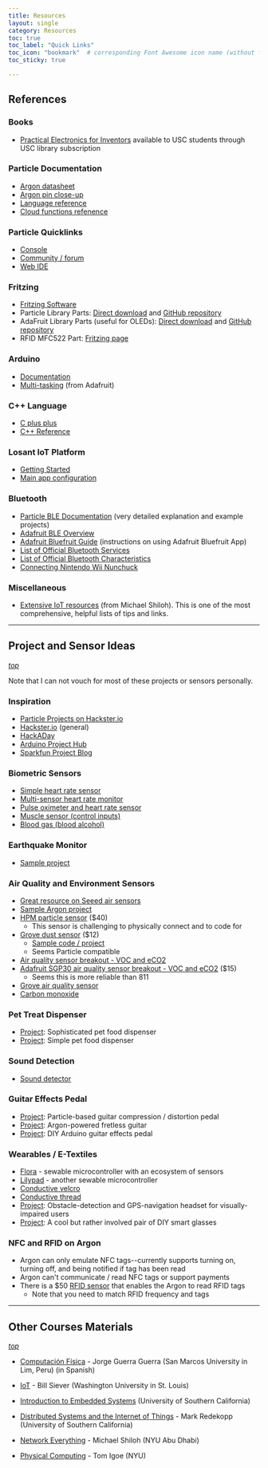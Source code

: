 ```yaml
---
title: Resources
layout: single
category: Resources
toc: true
toc_label: "Quick Links"
toc_icon: "bookmark"  # corresponding Font Awesome icon name (without fa prefix)
toc_sticky: true

---
```




## References

### Books

- [Practical Electronics for Inventors](https://www.accessengineeringlibrary.com/content/book/9781259587542) available to USC students through USC library subscription



### Particle Documentation

- [Argon datasheet](https://docs.particle.io/datasheets/wi-fi/argon-datasheet/)
- [Argon pin close-up](https://docs.particle.io/assets/images/argon/argon-dimensions.png)
- [Language reference](https://docs.particle.io/reference/device-os/firmware/argon/#language-syntax)
- [Cloud functions refenence](https://docs.particle.io/reference/device-os/firmware/argon/)



### Particle Quicklinks

- [Console](https://console.particle.io/devices)
- [Community / forum](https://community.particle.io/)
- [Web IDE](https://build.particle.io/build)



### Fritzing

* [Fritzing Software](http://fritzing.org/home/)
* Particle Library Parts: [Direct download](https://github.com/reparke/Fritzing-Parts/raw/master/Particle_Mesh_Parts.fzbz) and [GitHub repository](https://reparke.github.io/Fritzing-Parts/)
* AdaFruit Library Parts (useful for OLEDs): [Direct download](https://github.com/adafruit/Fritzing-Library/raw/master/AdaFruit.fzbz) and [GitHub repository](https://github.com/adafruit/Fritzing-Library)
* RFID MFC522 Part: [Fritzing page](https://fritzing.org/projects/mfrc522)



### Arduino

- [Documentation](https://www.arduino.cc/reference/en/)
- [Multi-tasking](https://learn.adafruit.com/multi-tasking-the-arduino-part-1?view=all) (from Adafruit)



### C++ Language 

- [C plus plus](http://www.cplusplus.com/)
- [C++ Reference](https://en.cppreference.com/w/)



### Losant IoT Platform

- [Getting Started](https://docs.losant.com/getting-started/what-is-losant/)
- [Main app configuration](https://app.losant.com/)

### Bluetooth

* [Particle BLE Documentation](https://docs.particle.io/tutorials/device-os/bluetooth-le/#introduction) (very detailed explanation and example projects)
* [Adafruit BLE Overview](https://learn.adafruit.com/introduction-to-bluetooth-low-energy/gap)
* [Adafruit Bluefruit Guide](https://learn.adafruit.com/bluefruit-le-connect/controller) (instructions on using Adafruit Bluefruit App)
* [List of Official Bluetooth Services](https://www.bluetooth.com/specifications/gatt/services/)
* [List of Official Bluetooth Characteristics](https://www.bluetooth.com/specifications/gatt/characteristics/)
* [Connecting Nintendo Wii Nunchuck](https://www.partsnotincluded.com/arduino/using-wii-nunchuk/)

### Miscellaneous

- [Extensive IoT resources](https://github.com/michaelshiloh/resourcesForClasses) (from Michael Shiloh). This is one of the most comprehensive, helpful lists of tips and links.

   
---



## Project and Sensor Ideas

*[top](#top)*

Note that I can not vouch for most of these projects or sensors personally.

### Inspiration

* [Particle Projects on Hackster.io](https://particle.hackster.io/)
* [Hackster.io](https://hackster.io/) (general)
* [HackADay](https://hackaday.com/)
* [Arduino Project Hub](https://create.arduino.cc/projecthub/)
* [Sparkfun Project Blog](https://www.sparkfun.com/news/tags/projects)

### Biometric Sensors

* [Simple heart rate sensor]( https://www.sparkfun.com/products/11574)
* [Multi-sensor heart rate monitor]( https://www.sparkfun.com/products/12650)
* [Pulse oximeter and heart rate sensor](https://www.sparkfun.com/products/15219)
* [Muscle sensor (control inputs)](https://www.sparkfun.com/products/13723)
* [Blood gas (blood alcohol)](https://www.sparkfun.com/products/8880)

###  Earthquake Monitor

* [Sample project](https://microcontrollerslab.com/earthquake-detector-arduino/)

### Air Quality and Environment Sensors

* [Great resource on Seeed air sensors](http://wiki.seeedstudio.com/Seeed_Gas_Sensor_Selection_Guide/CCS811) 
* [Sample Argon project](https://community.particle.io/t/argon-powered-air-quality-monitor/48932)
* [HPM particle sensor](https://www.sparkfun.com/products/14959) ($40)
  * This sensor is challenging to physically connect and to code for 
* [Grove dust sensor](https://www.seeedstudio.com/Grove-Dust-Sensor-PPD42NS.html) ($12)
  * [Sample code / project](https://airquality406.wordpress.com/code/)
  * Seems Particle compatible
* [Air quality sensor breakout - VOC and eCO2](https://www.adafruit.com/product/3566)
* [Adafruit SGP30 air quality sensor breakout - VOC and eCO2](https://www.adafruit.com/product/3709) ($15)
  * Seems this is more reliable than 811
* [Grove air quality sensor](https://www.seeedstudio.com/Grove-Air-quality-sensor-v1-3-p-2439.html)
* [Carbon monoxide](https://www.sparkfun.com/products/9403)

### Pet Treat Dispenser 

* [Project](https://www.hackster.io/edr1924/arduino-uno-based-easy-to-build-pet-feeder-86c1ef): Sophisticated pet food dispenser
* [Project](https://www.hackster.io/circuito-io-team/iot-pet-feeder-10a4f3): Simple pet food dispenser

### Sound Detection

* [Sound detector](https://www.sparkfun.com/products/14262)

### Guitar Effects Pedal

* [Project](https://www.metamorphsoftware.com/photon-guitar-pedal#): Particle-based guitar compression / distortion pedal
* [Project](https://community.particle.io/t/heres-how-to-build-a-fretless-guitar-powered-by-a-particle-argon/48553): Argon-powered fretless guitar
* [Project](https://www.electrosmash.com/pedalshield-uno): DIY Arduino guitar effects pedal

### Wearables / E-Textiles

* [Flora](https://www.adafruit.com/product/659) - sewable microcontroller with an ecosystem of sensors
* [Lilypad](https://www.sparkfun.com/products/14631) - another sewable microcontroller
* [Conductive velcro](https://www.adafruit.com/product/1324)
* [Conductive thread](https://www.adafruit.com/product/640)
* [Project](https://particle.hackster.io/4189/magoo-e4ff24): Obstacle-detection and GPS-navigation headset for visually-impaired users
* [Project](https://www.hackster.io/news/diy-google-glass-for-under-10-1abea579ccf5): A cool but rather involved pair of DIY smart glasses



### NFC and RFID on Argon

* Argon can only emulate NFC tags--currently supports turning on, turning off, and being notified if tag has been read
* Argon can't communicate / read NFC tags or support payments
* There is a $50 [RFID sensor](https://www.sparkfun.com/products/13198) that enables the Argon to read RFID tags
  * Note that you need to match RFID frequency and tags



---



## Other Courses Materials

*[top](#top)*

- [Computación Física](https://jguerra91.wixsite.com/compfisica20191) - Jorge Guerra Guerra (San Marcos University in Lim, Peru) (in Spanish)
- [IoT](https://classes.engineering.wustl.edu/cse222s/schedule/) - Bill Siever (Washington University in St. Louis)
- [Introduction to Embedded Systems](https://bytes.usc.edu/ee109/) (University of Southern California)
- [Distributed Systems and the Internet of Things](http://bytes.usc.edu/ee250/) - Mark Redekopp (University of Southern California)

- [Network Everything](https://github.com/michaelshiloh/NetworkEverything) - Michael Shiloh (NYU Abu Dhabi)
- [Physical Computing](https://itp.nyu.edu/physcomp/) - Tom Igoe (NYU)